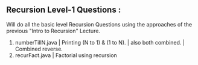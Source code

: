 ## Recursion Level-1 Questions :

Will do all the basic level Recursion Questions using the approaches
of the previous "Intro to Recursion" Lecture.

1. numberTillN.java | Printing (N to 1) & (1 to N). | also both combined. | Combined reverse.
2. recurFact.java  | Factorial using recursion